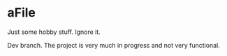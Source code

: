 # aFile
Just some hobby stuff. Ignore it.

Dev branch. The project is very much in progress and not very functional.
